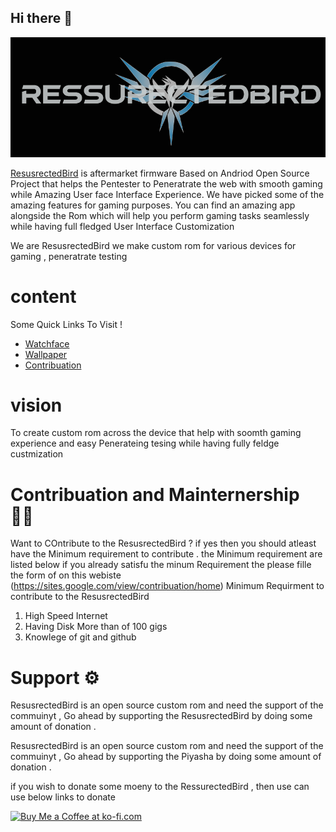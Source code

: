 
## Hi there 👋
![Screenshot](alogo.jpg)

[ResusrectedBird](https://ressurectedbird.netlify.app/) is aftermarket firmware  Based on Andriod Open Source Project that helps the Pentester to Peneratrate the web with smooth gaming while  Amazing User face Interface Experience. We have picked some of the amazing features for gaming purposes.  You can find an amazing app alongside the Rom which will help you perform gaming tasks seamlessly while having full fledged User Interface Customization 
 

We are ResusrectedBird we make custom rom for various devices  for gaming , peneratrate testing 
    

# content 
Some Quick Links To Visit !

* [Watchface](https://ressurectedbird.netlify.app/watchface.html)
* [Wallpaper](https://www.zedge.net/wallpaper/35d691c3-6c9a-41d4-8425-6a60bcc0245f)
* [Contribuation](https://sites.google.com/view/contribuation/home)
  
 # vision 
To create custom rom across the device that help with soomth gaming experience and easy Penerateing tesing while having  fully feldge custmization 

# Contribuation and Mainternership  👨‍💻
Want to COntribute to the ResusrectedBird ? if yes then you should atleast have the  Minimum requirement to contribute . the Minimum requirement are listed below  if you already satisfu the minum Requirement the please fille the form of on this webiste (https://sites.google.com/view/contribuation/home)
Minimum Requirment to contribute to the ResusrectedBird 
1. High Speed Internet 
2. Having Disk More than of 100 gigs  
3. Knowlege of git and github

# Support ⚙

ResusrectedBird is an open source  custom rom and need the support of the commuinyt , Go ahead by supporting the ResusrectedBird by doing  some amount of donation . 

ResusrectedBird is an open source  custom rom and need the support of the commuinyt , Go ahead by supporting the Piyasha by doing  some amount of donation . 

if you wish to donate some moeny to the RessurectedBird , then use can use below links to donate 

<a href='https://ko-fi.com/P5P14S9M5' target='_blank'><img height='36' style='border:0px;height:36px;' src='https://cdn.ko-fi.com/cdn/kofi2.png?v=3' border='0' alt='Buy Me a Coffee at ko-fi.com' /></a>



<!--

**Here are some ideas to get you started:**

🙋‍♀️ A short introduction - what is your organization all about?
🌈 Contribution guidelines - how can the community get involved?
👩‍💻 Useful resources - where can the community find your docs? Is there anything else the community should know?
🍿 Fun facts - what does your team eat for breakfast?
🧙 Remember, you can do mighty things with the power of [Markdown](https://guides.github.com/features/mastering-markdown/)
-->
